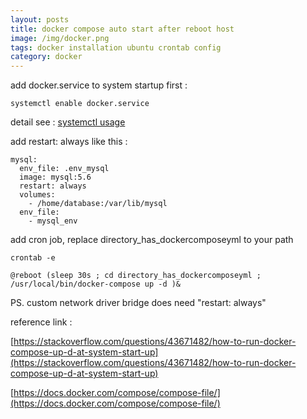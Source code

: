 ```yaml
---
layout: posts
title: docker compose auto start after reboot host
image: /img/docker.png
tags: docker installation ubuntu crontab config
category: docker
---
```


add docker.service to system startup first :

```
systemctl enable docker.service
```

detail see : [systemctl usage](../2018-01-09-systemctl.html)


add restart: always like this :

```
mysql:
  env_file: .env_mysql
  image: mysql:5.6
  restart: always
  volumes:
    - /home/database:/var/lib/mysql
  env_file:
    - mysql_env
```

add cron job, replace directory_has_dockercomposeyml to your path

```
crontab -e

@reboot (sleep 30s ; cd directory_has_dockercomposeyml ; /usr/local/bin/docker-compose up -d )&
```

PS. custom network driver bridge does need "restart: always"

reference link :

[https://stackoverflow.com/questions/43671482/how-to-run-docker-compose-up-d-at-system-start-up](https://stackoverflow.com/questions/43671482/how-to-run-docker-compose-up-d-at-system-start-up)

[https://docs.docker.com/compose/compose-file/](https://docs.docker.com/compose/compose-file/)
